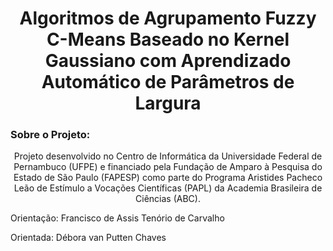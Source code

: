 <h1 align="center"> Algoritmos de Agrupamento Fuzzy C-Means Baseado no Kernel Gaussiano com Aprendizado Automático de Parâmetros de Largura </h1>

### Sobre o Projeto:
<p align="center"> Projeto desenvolvido no Centro de Informática da Universidade Federal de Pernambuco (UFPE) e financiado pela Fundação de Amparo à Pesquisa do Estado de São Paulo (FAPESP) como parte do Programa Aristides Pacheco Leão de Estímulo a Vocações Científicas (PAPL) da Academia Brasileira de Ciências (ABC). </p>
<p align="justify"> Orientação: Francisco de Assis Tenório de Carvalho </p>
<p align="justify"> Orientada: Débora van Putten Chaves </p>

